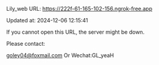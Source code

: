 Lily_web URL: https://222f-61-165-102-156.ngrok-free.app

Updated at: 2024-12-06 12:15:41

If you cannot open this URL, the server might be down.

Please contact: 

goley04@foxmail.com Or Wechat:GL_yeaH